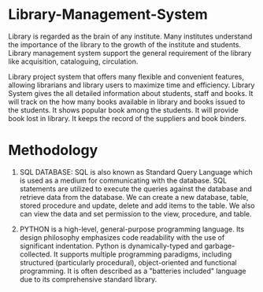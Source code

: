 # Library-Management-System
Library is regarded as the brain of any institute. Many institutes understand the importance of the library to the growth of the institute and students. Library management system support the general requirement of the library like acquisition, cataloguing, circulation.

Library project system that offers many flexible and convenient features, allowing librarians and library users to maximize time and efficiency. Library System gives the all detailed information about students, staff and books. It will track on the how many books available in library and books issued to the students. It shows popular book among the students. It will provide book lost in library. It keeps the record of the suppliers and book binders. 

# Methodology
1.	SQL DATABASE: SQL is also known as Standard Query Language which is used as a medium for communicating with the database. SQL statements are utilized to execute the queries against the database and retrieve data from the database. We can create a new database, table, stored procedure and update, delete and add items to the table. We also can view the data and set permission to the view, procedure, and table.

2.	PYTHON is a high-level, general-purpose programming language. Its design philosophy emphasizes code readability with the use of significant indentation. Python is dynamically-typed and garbage-collected. It supports multiple programming paradigms, including structured (particularly procedural), object-oriented and functional programming. It is often described as a "batteries included" language due to its comprehensive standard library. 

